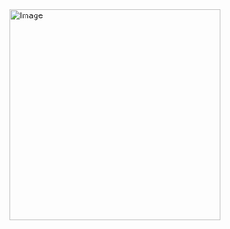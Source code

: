 <img width="371" alt="Image" src="https://github.com/user-attachments/assets/d278ba50-6363-4206-9d15-90f283bc5a10" />
